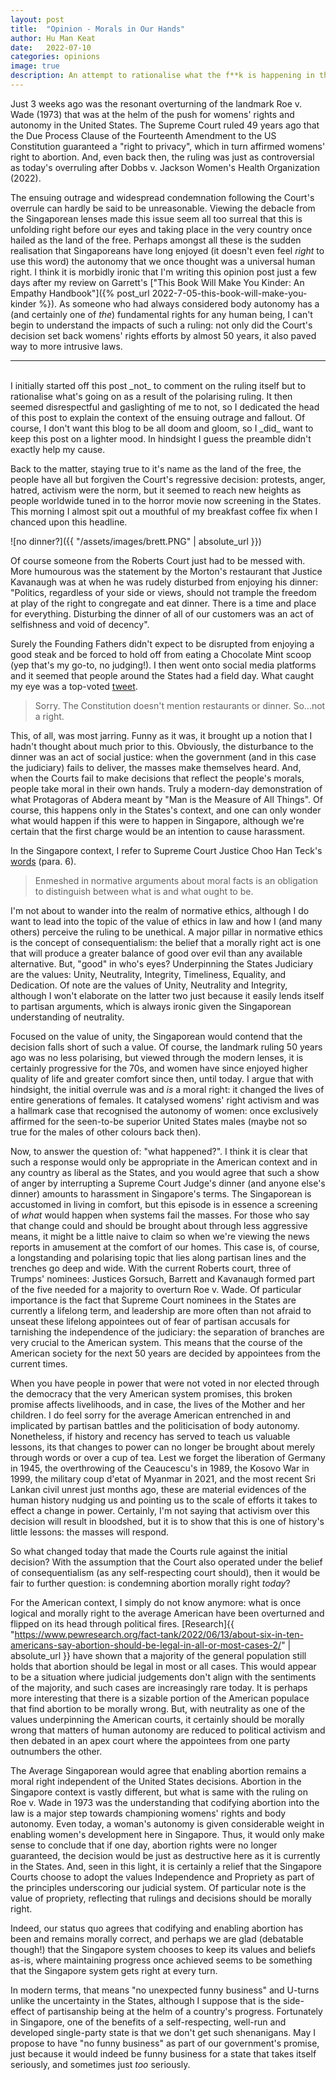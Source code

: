 ```yaml
---
layout: post
title:  "Opinion - Morals in Our Hands"
author: Hu Man Keat
date:   2022-07-10
categories: opinions
image: true
description: An attempt to rationalise what the f**k is happening in the States
---
```

Just 3 weeks ago was the resonant overturning of the landmark Roe v. Wade (1973) that was at the helm of the push for womens' rights and autonomy in the United States. The Supreme Court ruled 49 years ago that the Due Process Clause of the Fourteenth Amendment to the US Constitution guaranteed a "right to privacy", which in turn affirmed womens' right to abortion. And, even back then, the ruling was just as controversial as today's overruling after Dobbs v. Jackson Women's Health Organization (2022).

The ensuing outrage and widespread condemnation following the Court's overrule can hardly be said to be unreasonable. Viewing the debacle from the Singaporean lenses made this issue seem all too surreal that this is unfolding right before our eyes and taking place in the very country once hailed as the land of the free. Perhaps amongst all these is the sudden realisation that Singaporeans have long enjoyed (it doesn't even feel _right_ to use this word) the autonomy that we once thought was a universal human right. I think it is morbidly ironic that I'm writing this opinion post just a few days after my review on Garrett's ["This Book Will Make You Kinder: An Empathy Handbook"]({% post_url 2022-7-05-this-book-will-make-you-kinder %}). As someone who had always considered body autonomy has a (and certainly one of _the_) fundamental rights for any human being, I can't begin to understand the impacts of such a ruling: not only did the Court's decision set back womens' rights efforts by almost 50 years, it also paved way to more intrusive laws. 

<hr/>
<br/>
I initially started off this post _not_ to comment on the ruling itself but to rationalise what's going on as a result of the polarising ruling. It then seemed disrespectful and gaslighting of me to not, so I dedicated the head of this post to explain the context of the ensuing outrage and fallout. Of course, I don't want this blog to be all doom and gloom, so I _did_ want to keep this post on a lighter mood. In hindsight I guess the preamble didn't exactly help my cause.

Back to the matter, staying true to it's name as the land of the free, the people have all but forgiven the Court's regressive decision: protests, anger, hatred, activism were the norm, but it seemed to reach new heights as people worldwide tuned in to the horror movie now screening in the States. This morning I almost spit out a mouthful of my breakfast coffee fix when I chanced upon this headline.

![no dinner?]({{ "/assets/images/brett.PNG" | absolute_url }})

Of course someone from the Roberts Court just had to be messed with. More humourous was the statement by the Morton's restaurant that Justice Kavanaugh was at when he was rudely disturbed from enjoying his dinner: "Politics, regardless of your side or views, should not trample the freedom at play of the right to congregate and eat dinner. There is a time and place for everything. Disturbing the dinner of all of our customers was an act of selfishness and void of decency".

Surely the Founding Fathers didn't expect to be disrupted from enjoying a good steak and be forced to hold off from eating a Chocolate Mint scoop (yep that's my go-to, no judging!). I then went onto social media platforms and it seemed that people around the States had a field day. What caught my eye was a top-voted [tweet](https://twitter.com/bigmountain61/status/1545361642149408768?s=20&t=dfdzVRM6h6wbQCnpwSSN1Q).

> Sorry. The Constitution doesn't mention restaurants or dinner. So...not a right.

This, of all, was most jarring. Funny as it was, it brought up a notion that I hadn't thought about much prior to this. Obviously, the disturbance to the dinner was an act of social justice: when the government (and in this case the judiciary) fails to deliver, the masses make themselves heard. And, when the Courts fail to make decisions that reflect the people's morals, people take moral in their own hands. Truly a modern-day demonstration of what Protagoras of Abdera meant by "Man is the Measure of All Things". Of course, this happens only in the States's context, and one can only wonder what would happen if this were to happen in Singapore, although we're certain that the first charge would be an intention to cause harassment.

In the Singapore context, I refer to Supreme Court Justice Choo Han Teck's [words](https://journalsonline.academypublishing.org.sg/Journals/Singapore-Academy-of-Law-Journal-Special-Issue/e-Archive/ctl/eFirstSALPDFJournalView/mid/513/ArticleId/381/Citation/JournalsOnlinePDF) (para. 6).
> Enmeshed in normative arguments about moral facts is an obligation to distinguish between what is and what ought to be. 

I'm not about to wander into the realm of normative ethics, although I do want to lead into the topic of the value of ethics in law and how I (and many others) perceive the ruling to be unethical. A major pillar in normative ethics is the concept of consequentialism: the belief that a morally right act is one that will produce a greater balance of good over evil than any available alternative. But, "good" in who's eyes? Underpinning the States Judiciary are the values: Unity, Neutrality, Integrity, Timeliness, Equality, and Dedication. Of note are the values of Unity, Neutrality and Integrity, although I won't elaborate on the latter two just because it easily lends itself to partisan arguments, which is always ironic given the Singaporean understanding of neutrality. 

Focused on the value of unity, the Singaporean would contend that the decision falls short of such a value. Of course, the landmark ruling 50 years ago was no less polarising, but viewed through the modern lenses, it is certainly progressive for the 70s, and women have since enjoyed higher quality of life and greater comfort since then, until today. I argue that with hindsight, the initial overrule was and _is_ a moral right: it changed the lives of entire generations of females. It catalysed womens' right activism and was a hallmark case that recognised the autonomy of women: once exclusively affirmed for the seen-to-be superior United States males (maybe not so true for the males of other colours back then).

Now, to answer the question of: "what happened?". I think it is clear that such a response would only be appropriate in the American context and in any country as liberal as the States, and you would agree that such a show of anger by interrupting a Supreme Court Judge's dinner (and anyone else's dinner) amounts to harassment in Singapore's terms. The Singaporean is accustomed in living in comfort, but this episode is in essence a screening of _what_ would happen when systems fail the masses. For those who say that change could and should be brought about through less aggressive means, it might be a little naive to claim so when we're viewing the news reports in amusement at the comfort of our homes. This case is, of course, a longstanding and polarising topic that lies along partisan lines and the trenches go deep and wide. With the current Roberts court, three of Trumps' nominees: Justices Gorsuch, Barrett and Kavanaugh formed part of the five needed for a majority to overturn Roe v. Wade. Of particular importance is the fact that Supreme Court nominees in the States are currently a lifelong term, and leadership are more often than not afraid to unseat these lifelong appointees out of fear of partisan accusals for tarnishing the independence of the judiciary: the separation of branches are very crucial to the American system. This means that the course of the American society for the next 50 years are decided by appointees from the current times. 

When you have people in power that were not voted in nor elected through the democracy that the very American system promises, this broken promise affects livelihoods, and in case, the lives of the Mother and her children. I do feel sorry for the average American entrenched in and implicated by partisan battles and the politicisation of body autonomy. Nonetheless, if history and recency has served to teach us valuable lessons, its that changes to power can no longer be brought about merely through words or over a cup of tea. Lest we forget the liberation of Germany in 1945, the overthrowing of the Ceaucescu's in 1989, the Kosovo War in 1999, the military coup d'etat of Myanmar in 2021, and the most recent Sri Lankan civil unrest just months ago, these are material evidences of the human history nudging us and pointing us to the scale of efforts it takes to effect a change in power. Certainly, I'm not saying that activism over this decision will result in bloodshed, but it is to show that this is one of history's little lessons: the masses will respond.

So what changed today that made the Courts rule against the initial decision? With the assumption that the Court also operated under the belief of consequentialism (as any self-respecting court should), then it would be fair to further question: is condemning abortion morally right _today_? 

For the American context, I simply do not know anymore: what is once logical and morally right to the average American have been overturned and flipped on its head through political fires. [Research]{{ "https://www.pewresearch.org/fact-tank/2022/06/13/about-six-in-ten-americans-say-abortion-should-be-legal-in-all-or-most-cases-2/" | absolute_url }} have shown that a majority of the general population still holds that abortion should be legal in most or all cases. This would appear to be a situation where judicial judgements don't align with the sentiments of the majority, and such cases are increasingly rare today. It is perhaps more interesting that there is a sizable portion of the American populace that find abortion to be morally wrong. But, with neutrality as one of the values underpinning the American courts, it certainly should be morally wrong that matters of human autonomy are reduced to political activism and then debated in an apex court where the appointees from one party outnumbers the other.

The Average Singaporean would agree that enabling abortion remains a moral right independent of the United States decisions. Abortion in the Singapore context is vastly different, but what is same with the ruling on Roe v. Wade in 1973 was the understanding that codifying abortion into the law is a major step towards championing womens' rights and body autonomy. Even today, a woman's autonomy is given considerable weight in enabling women's development here in Singapore. Thus, it would only make sense to conclude that if one day, abortion rights were no longer guaranteed, the decision would be just as destructive here as it is currently in the States. And, seen in this light, it is certainly a relief that the Singapore Courts choose to adopt the values Independence and Propriety as part of the principles underscoring our judicial system. Of particular note is the value of propriety, reflecting that rulings and decisions should be morally right. 

Indeed, our status quo agrees that codifying and enabling abortion has been and remains morally correct, and perhaps we are glad (debatable though!) that the Singapore system chooses to keep its values and beliefs as-is, where maintaining progress once achieved seems to be something that the Singapore system gets right at every turn.

In modern terms, that means "no unexpected funny business" and U-turns unlike the uncertainty in the States, although I suppose that is the side-effect of partisanship being at the helm of a country's progress. Fortunately in Singapore, one of the benefits of a self-respecting, well-run and developed single-party state is that we don't get such shenanigans. May I propose to have "no funny business" as part of our government's promise, just because it would indeed be funny business for a state that takes itself seriously, and sometimes just _too_ seriously.